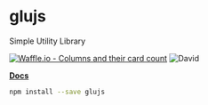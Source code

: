 # glujs

Simple Utility Library

[![Waffle.io - Columns and their card count](https://badge.waffle.io/glujs/glujs.svg?columns=all)](https://waffle.io/glujs/glujs)
![David](https://david-dm.org/garritfra/glujs.svg)


[**Docs**](https://garritfra.github.io/glujs/index.html)

```sh
npm install --save glujs
```
